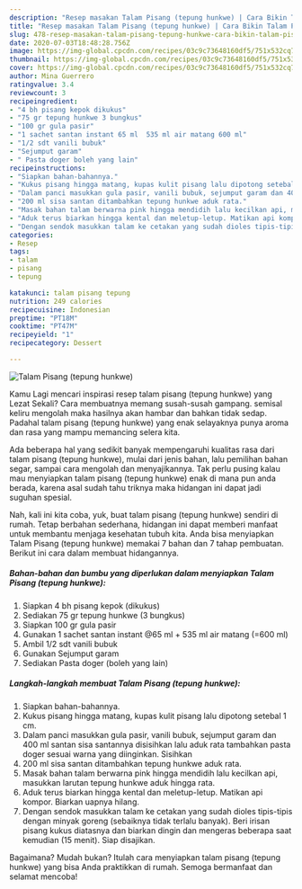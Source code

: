 ```yaml
---
description: "Resep masakan Talam Pisang (tepung hunkwe) | Cara Bikin Talam Pisang (tepung hunkwe) Yang Enak Dan Mudah"
title: "Resep masakan Talam Pisang (tepung hunkwe) | Cara Bikin Talam Pisang (tepung hunkwe) Yang Enak Dan Mudah"
slug: 478-resep-masakan-talam-pisang-tepung-hunkwe-cara-bikin-talam-pisang-tepung-hunkwe-yang-enak-dan-mudah
date: 2020-07-03T18:48:28.756Z
image: https://img-global.cpcdn.com/recipes/03c9c73648160df5/751x532cq70/talam-pisang-tepung-hunkwe-foto-resep-utama.jpg
thumbnail: https://img-global.cpcdn.com/recipes/03c9c73648160df5/751x532cq70/talam-pisang-tepung-hunkwe-foto-resep-utama.jpg
cover: https://img-global.cpcdn.com/recipes/03c9c73648160df5/751x532cq70/talam-pisang-tepung-hunkwe-foto-resep-utama.jpg
author: Mina Guerrero
ratingvalue: 3.4
reviewcount: 3
recipeingredient:
- "4 bh pisang kepok dikukus"
- "75 gr tepung hunkwe 3 bungkus"
- "100 gr gula pasir"
- "1 sachet santan instant 65 ml  535 ml air matang 600 ml"
- "1/2 sdt vanili bubuk"
- "Sejumput garam"
- " Pasta doger boleh yang lain"
recipeinstructions:
- "Siapkan bahan-bahannya."
- "Kukus pisang hingga matang, kupas kulit pisang lalu dipotong setebal 1 cm."
- "Dalam panci masukkan gula pasir, vanili bubuk, sejumput garam dan 400 ml santan sisa santannya disisihkan lalu aduk rata tambahkan pasta doger sesuai warna yang diinginkan. Sisihkan"
- "200 ml sisa santan ditambahkan tepung hunkwe aduk rata."
- "Masak bahan talam berwarna pink hingga mendidih lalu kecilkan api, masukkan larutan tepung hunkwe aduk hingga rata."
- "Aduk terus biarkan hingga kental dan meletup-letup. Matikan api kompor. Biarkan uapnya hilang."
- "Dengan sendok masukkan talam ke cetakan yang sudah dioles tipis-tipis dengan minyak goreng (sebaiknya tidak terlalu banyak). Beri irisan pisang kukus diatasnya dan biarkan dingin dan mengeras beberapa saat kemudian (15 menit). Siap disajikan."
categories:
- Resep
tags:
- talam
- pisang
- tepung

katakunci: talam pisang tepung 
nutrition: 249 calories
recipecuisine: Indonesian
preptime: "PT18M"
cooktime: "PT47M"
recipeyield: "1"
recipecategory: Dessert

---
```



![Talam Pisang (tepung hunkwe)](https://img-global.cpcdn.com/recipes/03c9c73648160df5/751x532cq70/talam-pisang-tepung-hunkwe-foto-resep-utama.jpg)

Kamu Lagi mencari inspirasi resep talam pisang (tepung hunkwe) yang Lezat Sekali? Cara membuatnya memang susah-susah gampang. semisal keliru mengolah maka hasilnya akan hambar dan bahkan tidak sedap. Padahal talam pisang (tepung hunkwe) yang enak selayaknya punya aroma dan rasa yang mampu memancing selera kita.

Ada beberapa hal yang sedikit banyak mempengaruhi kualitas rasa dari talam pisang (tepung hunkwe), mulai dari jenis bahan, lalu pemilihan bahan segar, sampai cara mengolah dan menyajikannya. Tak perlu pusing kalau mau menyiapkan talam pisang (tepung hunkwe) enak di mana pun anda berada, karena asal sudah tahu triknya maka hidangan ini dapat jadi suguhan spesial.




Nah, kali ini kita coba, yuk, buat talam pisang (tepung hunkwe) sendiri di rumah. Tetap berbahan sederhana, hidangan ini dapat memberi manfaat untuk membantu menjaga kesehatan tubuh kita. Anda bisa menyiapkan Talam Pisang (tepung hunkwe) memakai 7 bahan dan 7 tahap pembuatan. Berikut ini cara dalam membuat hidangannya.

<!--inarticleads1-->

##### Bahan-bahan dan bumbu yang diperlukan dalam menyiapkan Talam Pisang (tepung hunkwe):

1. Siapkan 4 bh pisang kepok (dikukus)
1. Sediakan 75 gr tepung hunkwe (3 bungkus)
1. Siapkan 100 gr gula pasir
1. Gunakan 1 sachet santan instant @65 ml + 535 ml air matang (=600 ml)
1. Ambil 1/2 sdt vanili bubuk
1. Gunakan Sejumput garam
1. Sediakan  Pasta doger (boleh yang lain)




<!--inarticleads2-->

##### Langkah-langkah membuat Talam Pisang (tepung hunkwe):

1. Siapkan bahan-bahannya.
1. Kukus pisang hingga matang, kupas kulit pisang lalu dipotong setebal 1 cm.
1. Dalam panci masukkan gula pasir, vanili bubuk, sejumput garam dan 400 ml santan sisa santannya disisihkan lalu aduk rata tambahkan pasta doger sesuai warna yang diinginkan. Sisihkan
1. 200 ml sisa santan ditambahkan tepung hunkwe aduk rata.
1. Masak bahan talam berwarna pink hingga mendidih lalu kecilkan api, masukkan larutan tepung hunkwe aduk hingga rata.
1. Aduk terus biarkan hingga kental dan meletup-letup. Matikan api kompor. Biarkan uapnya hilang.
1. Dengan sendok masukkan talam ke cetakan yang sudah dioles tipis-tipis dengan minyak goreng (sebaiknya tidak terlalu banyak). Beri irisan pisang kukus diatasnya dan biarkan dingin dan mengeras beberapa saat kemudian (15 menit). Siap disajikan.




Bagaimana? Mudah bukan? Itulah cara menyiapkan talam pisang (tepung hunkwe) yang bisa Anda praktikkan di rumah. Semoga bermanfaat dan selamat mencoba!
